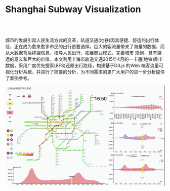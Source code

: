 # Shanghai Subway Visualization

​		
​		
​	
城市的发展引起人民生活方式的变革，轨道交通(地铁)因其便捷、舒适的出行体验，正在成为愈来愈多市民的出行首要选择。巨大的客流量带来了海量的数据，而从大数据背后挖掘信息，指导人民出行，拓展商业模式，完善城市
规划，具有深远的意义和巨大的价值。本文利用上海市轨道交通2015年4月的一卡通(地铁)刷卡数据，采用广度优先搜索(BFS)还原出行路径，构建基于D3.js 的Web 端客流量可视化分析系统，并进行了简要的分析，为不同需求的更广大用户的进一步分析提供了案例参考。

![image](https://github.com/jhfu/Shanghai-Subway-Visualization/blob/master/demo.gif)


​			
​		
​	

